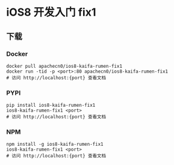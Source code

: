 # iOS8 开发入门 fix1

## 下载

### Docker

```
docker pull apachecn0/ios8-kaifa-rumen-fix1
docker run -tid -p <port>:80 apachecn0/ios8-kaifa-rumen-fix1
# 访问 http://localhost:{port} 查看文档
```

### PYPI

```
pip install ios8-kaifa-rumen-fix1
ios8-kaifa-rumen-fix1 <port>
# 访问 http://localhost:{port} 查看文档
```

### NPM

```
npm install -g ios8-kaifa-rumen-fix1
ios8-kaifa-rumen-fix1 <port>
# 访问 http://localhost:{port} 查看文档
```
